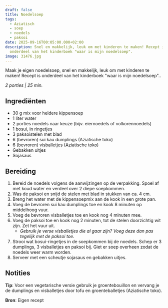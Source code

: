 ```yaml
---
draft: false
title: Noedelsoep
tags:
  - Aziatisch
  - soep
  - noedels
  - paksoi
date: 2025-09-16T00:05:00.000+02:00
description: Snel en makkelijk, leuk om met kinderen te maken! Recept is
  onderdeel van het kinderboek "waar is mijn noedelsoep".
image: 31476.jpg
---
```

Maak je eigen noedelsoep, snel en makkelijk, leuk om met kinderen te maken! Recept is onderdeel van het kinderboek "waar is mijn noedelsoep"..  

*2 porties | 25 min.*

## Ingrediënten

* 30 g mix voor heldere kippensoep  
* 1 liter water  
* 2 porties noedels naar keuze (bijv. eiernoedels of volkorennoedels)  
* 1 bosui, in ringetjes  
* 3 paksoistelen met blad  
* 6 (bevroren) sui kau dumplings (Aziatische toko)  
* 6 (bevroren) visballetjes (Aziatische toko)  
* Gebakken uitjes  
* Sojasaus  


## Bereiding

1. Bereid de noedels volgens de aanwijzingen op de verpakking. Spoel af met koud water en verdeel over 2 diepe soepkommen.  
2. Was de paksoi en snijd de stelen met blad in stukken van ca. 4 cm.  
3. Breng het water met de kippensoepmix aan de kook in een grote pan.  
4. Voeg de bevroren sui kau dumplings toe en kook 8 minuten op middelhoog vuur.  
5. Voeg de bevroren visballetjes toe en kook nog 4 minuten mee.  
6. Voeg de paksoi toe en kook nog 2 minuten, tot de stelen doorzichtig wit zijn. Zet het vuur uit.  
   - *Gebruik je verse visballetjes die al gaar zijn? Voeg deze dan pas tegelijk met de paksoi toe.*  
7. Strooi wat bosui-ringetjes in de soepkommen bij de noedels. Schep er 3 dumplings, 3 visballetjes en paksoi bij. Giet er soep overheen zodat de noedels weer warm worden.  
8. Serveer met een scheutje sojasaus en gebakken uitjes.  

## Notities

**Tip**: Voor een vegetarische versie gebruik je groentebouillon en vervang je de dumplings en visballetjes door tofu en groenteballetjes (Aziatische toko).  

**Bron**: Eigen recept
